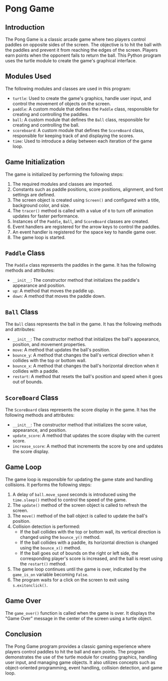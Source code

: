 # Pong Game

## Introduction

The Pong Game is a classic arcade game where two players control paddles on opposite sides of the screen. The objective is to hit the ball with the paddles and prevent it from reaching the edges of the screen. Players earn points when the opponent fails to return the ball. This Python program uses the turtle module to create the game's graphical interface.

## Modules Used

The following modules and classes are used in this program:

- `turtle`: Used to create the game's graphics, handle user input, and control the movement of objects on the screen.
- `paddle`: A custom module that defines the `Paddle` class, responsible for creating and controlling the paddles.
- `ball`: A custom module that defines the `Ball` class, responsible for creating and controlling the ball.
- `scoreboard`: A custom module that defines the `ScoreBoard` class, responsible for keeping track of and displaying the scores.
- `time`: Used to introduce a delay between each iteration of the game loop.

## Game Initialization

The game is initialized by performing the following steps:

1. The required modules and classes are imported.
2. Constants such as paddle positions, score positions, alignment, and font settings are defined.
3. The screen object is created using `Screen()` and configured with a title, background color, and size.
4. The `tracer()` method is called with a value of `0` to turn off animation updates for faster performance.
5. Instances of the `Paddle`, `Ball`, and `ScoreBoard` classes are created.
6. Event handlers are registered for the arrow keys to control the paddles.
7. An event handler is registered for the space key to handle game over.
8. The game loop is started.

## `Paddle` Class

The `Paddle` class represents the paddles in the game. It has the following methods and attributes:

- `__init__`: The constructor method that initializes the paddle's appearance and position.
- `up`: A method that moves the paddle up.
- `down`: A method that moves the paddle down.

## `Ball` Class

The `Ball` class represents the ball in the game. It has the following methods and attributes:

- `__init__`: The constructor method that initializes the ball's appearance, position, and movement properties.
- `move`: A method that updates the ball's position.
- `bounce_y`: A method that changes the ball's vertical direction when it collides with the top or bottom wall.
- `bounce_x`: A method that changes the ball's horizontal direction when it collides with a paddle.
- `restart`: A method that resets the ball's position and speed when it goes out of bounds.

## `ScoreBoard` Class

The `ScoreBoard` class represents the score display in the game. It has the following methods and attributes:

- `__init__`: The constructor method that initializes the score value, appearance, and position.
- `update_score`: A method that updates the score display with the current score.
- `increase_score`: A method that increments the score by one and updates the score display.

## Game Loop

The game loop is responsible for updating the game state and handling collisions. It performs the following steps:

1. A delay of `ball.move_speed` seconds is introduced using the `time.sleep()` method to control the speed of the game.
2. The `update()` method of the screen object is called to refresh the screen.
3. The `move()` method of the ball object is called to update the ball's position.
4. Collision detection is performed:
   - If the ball collides with the top or bottom wall, its vertical direction is changed using the `bounce_y()` method.
   - If the ball collides with a paddle, its horizontal direction is changed using the `bounce_x()` method.
   - If the ball goes out of bounds on the right or left side, the corresponding player's score is increased, and the ball is reset using the `restart()` method.
5. The game loop continues until the game is over, indicated by the `game_is_on` variable becoming `False`.
6. The program waits for a click on the screen to exit using `s.exitonclick()`.

## Game Over

The `game_over()` function is called when the game is over. It displays the "Game Over" message in the center of the screen using a turtle object.

## Conclusion

The Pong Game program provides a classic gaming experience where players control paddles to hit the ball and earn points. The program demonstrates the use of the turtle module for creating graphics, handling user input, and managing game objects. It also utilizes concepts such as object-oriented programming, event handling, collision detection, and game loop.